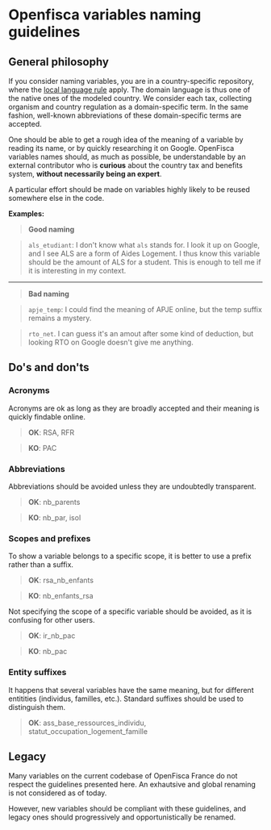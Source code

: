 Openfisca variables naming guidelines
=====================================

General philosophy
------------------

If you consider naming variables, you are in a country-specific repository, where the [local language rule](language.md) apply. The domain language is thus one of the native ones of the modeled country. We consider each tax, collecting organism and country regulation as a domain-specific term. In the same fashion, well-known abbreviations of these domain-specific terms are accepted.

One should be able to get a rough idea of the meaning of a variable by reading its name, or by quickly researching it on Google.
OpenFisca variables names should, as much as possible, be understandable by an external contributor who is **curious** about the country tax and benefits system, **without necessarily being an expert**.

A particular effort should be made on variables highly likely to be reused somewhere else in the code.

**Examples:**

> **Good naming**

> `als_etudiant`: I don't know what `als` stands for. I look it up on Google, and I see ALS are a form of Aides Logement. I thus know this variable should be the amount of ALS for a student. This is enough to tell me if it is interesting in my context.

----------

> **Bad naming**

>`apje_temp`: I could find the meaning of APJE online, but the temp suffix remains a mystery.

>`rto_net`. I can guess it's an amout after some kind of deduction, but looking RTO on Google doesn't give me anything.


Do's and don'ts
---------------

### Acronyms

Acronyms are ok as long as they are broadly accepted and their meaning is quickly findable online.
>**OK**: RSA, RFR

>**KO**: PAC

### Abbreviations

Abbreviations should be avoided unless they are undoubtedly transparent.
>**OK**: nb_parents

>**KO**: nb_par, isol


### Scopes and prefixes

To show a variable belongs to a specific scope, it is better to use a prefix rather than a suffix.
>**OK**: rsa_nb_enfants

>**KO**: nb_enfants_rsa

Not specifying the scope of a specific variable should be avoided, as it is confusing for other users.
>**OK**: ir_nb_pac

>**KO**: nb_pac

### Entity suffixes

It happens that several variables have the same meaning, but for different entitities (individus, familles, etc.). Standard suffixes should be used to distinguish them.
>**OK**: ass_base_ressources_individu, statut_occupation_logement_famille


Legacy
------
Many variables on the current codebase of OpenFisca France do not respect the guidelines presented here. An exhautsive and global renaming is not considered as of today.

However, new variables should be compliant with these guidelines, and legacy ones should progressively and opportunistically be renamed.
